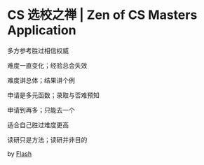 # CS 选校之禅 | Zen of CS Masters Application

多方参考胜过相信权威

难度一直变化；经验总会失效

难度讲总体；结果讲个例

申请是多元函数；录取与否难预知

申请到再多；只能去一个

适合自己胜过难度更高

读研只是方法；读研并非目的

by [Flash](https://xichenpan.cn/)

